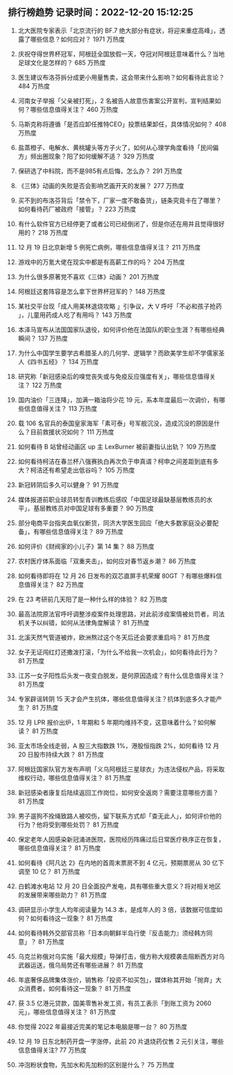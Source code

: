 
## 排行榜趋势 记录时间：2022-12-20 15:12:25
  
  1. 北大医院专家表示「北京流行的 BF.7 绝大部分有症状，将迎来重症高峰」，透露了哪些信息？如何应对？ 1971 万热度
    
  2. 庆祝夺得世界杯冠军，阿根廷全国放假一天，夺冠对阿根廷意味着什么？当地足球文化是怎样的？ 685 万热度
    
  3. 医生建议布洛芬拆分成更小用量售卖，这会带来什么影响？如何看待此言论？ 484 万热度
    
  4. 河南女子举报「父亲被打死」，2 名被告人故意伤害案公开宣判，宣判结果如何？哪些信息值得关注？ 460 万热度
    
  5. 马斯克称将遵循「是否应卸任推特CEO」投票结果卸任，具体情况如何？ 408 万热度
    
  6. 盐蒸橙子、电解水、黄桃罐头等方子火了，如何从心理学角度看待「民间偏方」频出圈现象？阳了如何缓解不适？ 329 万热度
    
  7. 保研选了中科院，而不是985有点后悔，怎么办？ 291 万热度
    
  8. 《三体》动画的失败是否会影响艺画开天的发展？ 277 万热度
    
  9. 买不到的布洛芬背后「禁令下，厂家一度不敢备货」，链条究竟卡在了哪里？如何看待药厂被政府「接管」？ 223 万热度
    
  10. 有什么软件官方已经停更了或者公司已经倒闭了，但是你还在用并且觉得很好用的？ 218 万热度
    
  11. 12 月 19 日北京新增 5 例死亡病例，哪些信息值得关注？ 211 万热度
    
  12. 游戏中的万氪大佬在现实中都是有高薪工作的吗？ 204 万热度
    
  13. 为什么很多原著党不喜欢《三体》动画？ 201 万热度
    
  14. 阿根廷这套阵容是怎么拿下世界杯冠军的？ 148 万热度
    
  15. 某社交平台现「成人用美林退烧攻略 」引争议，大 V 呼吁「不必和孩子抢药 」，儿童用药成人吃了有用吗？ 143 万热度
    
  16. 本泽马宣布从法国国家队退役，如何评价他在法国队的职业生涯？有哪些经典瞬间？ 137 万热度
    
  17. 为什么中国学生要学古希腊圣人的几何学、逻辑学？而欧美学生却不学儒家圣人《四书五经》？ 134 万热度
    
  18. 研究称「新冠感染后的嗅觉丧失或与免疫反应强度有关」，哪些信息值得关注？ 122 万热度
    
  19. 国内油价「三连降」，加满一箱油将少花 19 元，系本年度最后一次调价，有哪些信息值得关注？ 113 万热度
    
  20. 载 106 名官兵的泰国皇家海军「素可泰」号军舰沉没，造成沉没的原因是什么？目前救援状况如何？ 111 万热度
    
  21. 如何看待 B 站曾经动画区 up 主 LexBurner 被前妻指认出轨？ 109 万热度
    
  22. 如何看待柯洁在春兰杯八强赛执白再次负于申真谞？柯申之间差距到底有多大？柯洁还有希望走出低谷吗？ 105 万热度
    
  23. 新冠转阴后多久可以健身？ 91 万热度
    
  24. 媒体报道前职业球员转型青训教练后感叹「中国足球最缺基层教练员的水平」，基层教练员对中国足球有多重要？ 90 万热度
    
  25. 部分电商平台指夹血氧仪断货，同济大学医生回应「绝大多数家庭没必要配备」，有哪些信息值得关注？ 89 万热度
    
  26. 如何评价《财阀家的小儿子》第 14 集？ 88 万热度
    
  27. 农村医疗体系面临「双重夹击」，如何应对春节返乡潮？ 86 万热度
    
  28. 如何看待即将在 12 月 26 日发布的双芯直屏手机荣耀 80GT ？有哪些爆料信息值得关注？ 82 万热度
    
  29. 在 23 考研前几天阳了是一种什么样的体验？ 82 万热度
    
  30. 最高法院原法官呼吁调整涉疫案件处理思路，对此前涉疫案情被处罚者，司法机关予以纠错，如何从法律角度解读？ 81 万热度
    
  31. 北溪天然气管道被炸，欧洲熬过这个冬天后还会要求重启吗？ 81 万热度
    
  32. 女子无证闯红灯还撒泼打滚，「为什么不给我一次机会」，如何看待此行为？ 81 万热度
    
  33. 江苏一女子阳性后头发一夜变白脱发，是何原因造成？有什么信息值得关注？ 81 万热度
    
  34. 专家辟谣转阴 15 天才会产生抗体，哪些信息值得关注？抗体到底多久才能产生？ 81 万热度
    
  35. 12 月 LPR 报价出炉，1 年期和 5 年期均维持不变，这意味着什么？如何解读？ 81 万热度
    
  36. 亚太市场全线走弱，A 股三大指数跌 1%，港股恒指跌 2%，如何看待 12 月 20 日股市持续大跌？ 81 万热度
    
  37. 阿根廷国家队官方发布声明「义乌阿根廷三星球衣」为违法侵权产品，将采取维权行动，哪些信息值得关注？ 81 万热度
    
  38. 新冠感染者康复后陆续返回工作岗位，如何安全返岗？需要注意哪些方面？ 81 万热度
    
  39. 男子遛狗不拴绳致路人被咬伤，留下联系方式却「查无此人」，如何评价他的行为？他将受到哪些处罚？ 81 万热度
    
  40. 保定老年人因感染新冠涌进医院，医院经历阵痛过后日常医疗秩序正在恢复，哪些信息值得关注？ 81 万热度
    
  41. 如何看待《阿凡达 2》在内地的首周末票房不到 4 亿元，预期票房从 30 亿下调至 10 亿？ 81 万热度
    
  42. 白鹤滩水电站 12 月 20 日全面投产发电，具有哪些重大意义？将对相关地区的发展带来哪些助力？ 81 万热度
    
  43. 调研显示小学生人均年阅读量为 14.3 本，是成年人的 3 倍，该数据可信度如何？如何看待这一现象？ 81 万热度
    
  44. 如何看待韩外交部官员称「日本向朝鲜半岛行使『反击能力』须经韩方同意」？ 81 万热度
    
  45. 乌克兰称俄对乌实施「最大规模」导弹打击，俄方称大规模袭击阻断西方对乌武器运送，俄乌局势还有哪些进展？ 81 万热度
    
  46. 年底奢侈品牌集体涨价，销售称「投资不如买包」，媒体称其开始「抛弃」大众消费者，如何看待这一现象？ 81 万热度
    
  47. 获 3.5 亿港元贷款，国美零售补发工资，有员工表示「到账工资为 2060 元」，哪些信息值得关注？ 81 万热度
    
  48. 你觉得 2022 年最接近完美的笔记本电脑是哪一台？ 80 万热度
    
  49. 12 月 19 日东北制药开盘一字涨停，此前 20 片退烧药仅售 2 元引关注，哪些信息值得关注? 77 万热度
    
  50. 冲泡粉状食物，先加水和先加粉的区别是什么？ 75 万热度
    